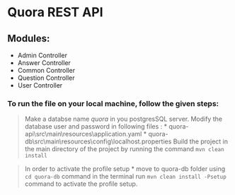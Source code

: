 # Quora REST API #
 ## Modules: ##
  * Admin Controller
  * Answer Controller
  * Common Controller
  * Question Controller
  * User Controller

 ### To run the file on your local machine, follow the given steps: ###
 
 > Make a databse name *quora* in you postgresSQL server.
 > Modify the database user and password in following files : 
        * quora-api\src\main\resources\application.yaml
        * quora-db\\src\\main\\resources\\config\\localhost.properties
 > Build the project in the main directory of the project by running the command 
 ``mvn clean install``

 > In order to activate the profile setup 
     * move to quora-db folder using ``cd quora-db`` command in the terminal 
     run ``mvn clean install -Psetup`` command to activate the profile setup. 
